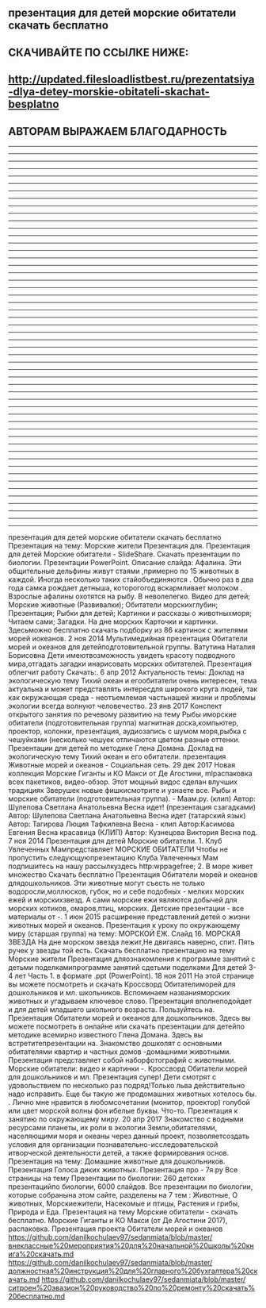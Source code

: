 презентация для детей морские обитатели скачать бесплатно
--------------------------------------------------
СКАЧИВАЙТЕ ПО ССЫЛКЕ НИЖЕ:
--------------------------------------------------
http://updated.filesloadlistbest.ru/prezentatsiya-dlya-detey-morskie-obitateli-skachat-besplatno
--------------------------------------------------
АВТОРАМ ВЫРАЖАЕМ БЛАГОДАРНОСТЬ
--------------------------------------------------
--------------------------------------------------
--------------------------------------------------
--------------------------------------------------
--------------------------------------------------
--------------------------------------------------
--------------------------------------------------
--------------------------------------------------
--------------------------------------------------
--------------------------------------------------
--------------------------------------------------
--------------------------------------------------
--------------------------------------------------
--------------------------------------------------
--------------------------------------------------
--------------------------------------------------
--------------------------------------------------
--------------------------------------------------
--------------------------------------------------
--------------------------------------------------
--------------------------------------------------
--------------------------------------------------
--------------------------------------------------
--------------------------------------------------
--------------------------------------------------
--------------------------------------------------
--------------------------------------------------
--------------------------------------------------
--------------------------------------------------
--------------------------------------------------
--------------------------------------------------
--------------------------------------------------
--------------------------------------------------
--------------------------------------------------
--------------------------------------------------
--------------------------------------------------
--------------------------------------------------
--------------------------------------------------
--------------------------------------------------
--------------------------------------------------
--------------------------------------------------
--------------------------------------------------
--------------------------------------------------
--------------------------------------------------
--------------------------------------------------
--------------------------------------------------
--------------------------------------------------
--------------------------------------------------
--------------------------------------------------
--------------------------------------------------
--------------------------------------------------
--------------------------------------------------
--------------------------------------------------
презентация для детей морские обитатели скачать бесплатно Презентация на тему: Морские жители Презентация для. Презентация для детей Морские обитатели - SlideShare. Скачать презентации по биологии. Презентации PowerPoint. Описание слайда: Афалина. Эти общительные дельфины живут стаями ,примерно по 15 животных в каждой. Иногда несколько таких стайобъединяются . Обычно раз в два года самка рождает детныша, которогогод вскармливает молоком . Взрослые афалины охотятся на рыбу. В неволелегко. Видео для детей; Морские животные (Развивалки); Обитатели морскихглубин; Презентация; Рыбки для детей; Картинки и рассказы о животныхморя; Читаем сами; Загадки. На дне морских  Карточки и картинки. Здесьможно бесплатно скачать подборку из 86 картинок с жителями морей иокеанов. 2 ноя 2014  Мультимедийная презентация Обитатели морей и океанов для детейподготовительной группы. Ватутина Наталия Борисовна  Дети имеютвозможность увидеть красоту подводного мира,отгадать загадки инарисовать морских обитателей. Презентация облегчит работу  Скачать:. 6 апр 2012  Актуальность темы: Доклад на экологическую тему Тихий океан и егообитатели очень интересен, тема актуальна и может представлять интересдля широкого круга людей, так как окружающая среда - неотъемлемая частьнашей жизни и проблемы экологии всегда волнуют человечество. 23 янв 2017  Конспект открытого занятия по речевому развитию на тему Рыбы иморские обитатели (подготовительная группа)  магнитная доска,компьютер, проектор, колонки, презентация, аудиозапись с шумом моря,рыбка с чешуйками (несколько чешуек отличаются цветом  разные оттенки. Презентации для детей по методике Глена Домана. Доклад на экологическую тему Тихий океан и его обитатели. презентация Животные морей и океанов - Социальная сеть. 29 дек 2017  Новая коллекция Морские Гиганты и КО Макси от Де Агостини, mlраспаковка всех пакетиков, видео-обзор. Этот мощный видос сделан влучших традициях Зверушек  новые фишкисмотрите и узнаете все. Рыбы и морские обитатели (подготовительная группа). - Маам.ру. (клип) Автор: Шулепова Светлана Анатольевна  Весна идет! (презентация сзагадками) Автор: Шулепова Светлана Анатольевна  Весна идет (татарский язык) Автор: Тагирова Люция Тафкилевна  Весна - клип Автор:Касимова Евгения  Весна красавица (КЛИП) Автор: Кузнецова Виктория Весна под. 7 ноя 2014  Презентация для детей Морские обитатели. 1. Клуб Увлеченных Мампредставляет МОРСКИЕ ОБИТАТЕЛИ Чтобы не пропустить следующуюпрезентацию Клуба Увлеченных Мам подпишитесь на нашу рассылкуздесь http:wppagefree; 2. В море живет множество
Скачать бесплатно Презентация Обитатели морей и океанов длядошкольников.  Эти животные могут съесть не только водоросли,моллюсков, губок, но и себе подобных - мелких морских ежей и морскихзвезд. А сами морские ежи являются добычей для морских котиков, омаров,птиц, морских. Детские презентации - все материалы от -. 1 июн 2015  расширение представлений детей о жизни животных морей и океанов. Презентация к уроку по окружающему миру (старшая группа) на тему: МОРСКОЙ ЕЖ. Слайд 16. МОРСКАЯ ЗВЕЗДА На дне морском звезда лежит,Не двигаясь  наверно, спит. Пять ручек у звезды той есть. Скачать бесплатно презентацию на тему Морские жители Презентация дляознакомления к программе занятий с детьми поделкамипрограмме занятий сдетьми поделками Для детей 3-4 лет Часть 1. в формате .ppt (PowerPoint). 18 ноя 2011  На этой странице вы можете посмотреть и скачать Кроссворд Обитателиморей для дошкольников и мл. школьников.  Вспоминаем названияморских животных и угадываем ключевое слово. Презентация вполнеподойдет и для детей младшего школьного возраста. Пользуйтесь на. Презентация Обитатели морей и океанов для дошкольников. Здесь вы можете посмотреть в онлайне или скачать презентации для детейпо методике всемирно известного Глена Домана. Здесь вы встретитепрезентации на. Знакомство дошколят с основными обитателями квартир и частных домов -домашними животными. Презентация представляет собой наборфотографий с животными. Морские обитатели: видео и картинки -. Кроссворд Обитатели морей для дошкольников и мл. Презентация супер! Дети смотрят с удовольствием по несколько раз подряд!Только льва действительно надо исправить. Еще бы такую же продомашних животных хотелось бы. . Лично мне нравится в любомсочетании (монитор, проектор) голубой или цвет морской волны фон ибелые буквы. Что-то. Презентация к занятию по окружающему миру. 20 апр 2017  Знакомство с водными ресурсами планеты, их роли в экологии Земли,обитателями, населяющими моря и океаны через данный проект, позволяетсоздать условия для организации познавательно-исследовательской итворческой деятельности детей, а также формирования основ. Презентация на тему: Домашние животные для дошкольников. Презентация Голоса диких животных. Презентация про  - 7я.ру
Все страницы на тему Презентации по биологии: 260 детских презентацийпо биологии, 6000 слайдов. Все презентации по биологии, которые собранына этом сайте, разделены на 7 тем : Животные, О животных, Морскиежители, Насекомые и птицы, Растения и грибы, Природа и Еда. Презентация на тему Морские обитатели - скачать бесплатно. Морские Гиганты и КО Макси (от Де Агостини 2017), распаковка. Презентация проекта Обитатели морей и океанов
https://github.com/danilkochulaev97/sedanmiata/blob/master/внеклассные%20мероприятия%20для%20начальной%20школы%20книга%20скачать.md
https://github.com/danilkochulaev97/sedanmiata/blob/master/должностная%20инструкция%20для%20главного%20бухгалтера%20скачать.md
https://github.com/danilkochulaev97/sedanmiata/blob/master/ситроен%20эвазион%20руководство%20по%20ремонту%20скачать%20бесплатно.md